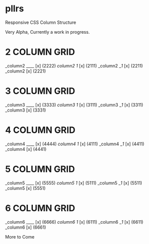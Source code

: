 pllrs
==================

Responsive CSS Column Structure

Very Alpha, Currently a work in progress.

2 COLUMN GRID
=============
_column2 ____ [x] (2222)
_column2 _1__ [x] (2111)
_column2 __1_ [x] (2211)
_column2      [x] (2221)

3 COLUMN GRID
=============
_column3 ____ [x] (3333)
_column3 _1__ [x] (3111)
_column3 __1_ [x] (3311)
_column3      [x] (3331)

4 COLUMN GRID
=============
_column4 ____ [x] (4444)
_column4 _1__ [x] (4111)
_column4 __1_ [x] (4411)
_column4      [x] (4441)

5 COLUMN GRID
=============
_column5 ____ [x] (5555)
_column5 _1__ [x] (5111)
_column5 __1_ [x] (5511)
_column5      [x] (5551)

6 COLUMN GRID
=============
_column6 ____ [x] (6666)
_column6 _1__ [x] (6111)
_column6 __1_ [x] (6611)
_column6      [x] (6661)

More to Come
